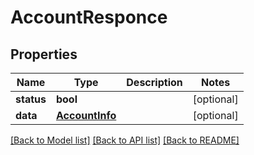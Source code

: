 # AccountResponce

## Properties
Name | Type | Description | Notes
------------ | ------------- | ------------- | -------------
**status** | **bool** |  | [optional] 
**data** | [**AccountInfo**](AccountInfo.md) |  | [optional] 

[[Back to Model list]](../README.md#documentation-for-models) [[Back to API list]](../README.md#documentation-for-api-endpoints) [[Back to README]](../README.md)

